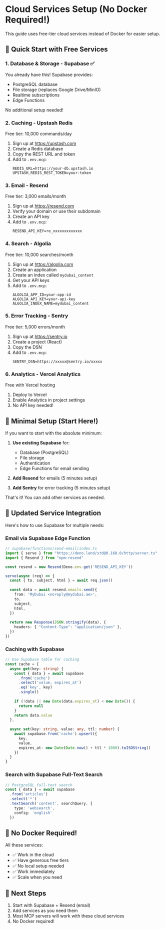 # Cloud Services Setup (No Docker Required!)

This guide uses free-tier cloud services instead of Docker for easier setup.

## 🚀 Quick Start with Free Services

### 1. **Database & Storage - Supabase** ✅
You already have this! Supabase provides:
- PostgreSQL database
- File storage (replaces Google Drive/MinIO)
- Realtime subscriptions
- Edge Functions

No additional setup needed!

### 2. **Caching - Upstash Redis** 
Free tier: 10,000 commands/day

1. Sign up at https://upstash.com
2. Create a Redis database
3. Copy the REST URL and token
4. Add to `.env.mcp`:
   ```
   REDIS_URL=https://your-db.upstash.io
   UPSTASH_REDIS_REST_TOKEN=your-token
   ```

### 3. **Email - Resend**
Free tier: 3,000 emails/month

1. Sign up at https://resend.com
2. Verify your domain or use their subdomain
3. Create an API key
4. Add to `.env.mcp`:
   ```
   RESEND_API_KEY=re_xxxxxxxxxxxxx
   ```

### 4. **Search - Algolia**
Free tier: 10,000 searches/month

1. Sign up at https://algolia.com
2. Create an application
3. Create an index called `mydubai_content`
4. Get your API keys
5. Add to `.env.mcp`:
   ```
   ALGOLIA_APP_ID=your-app-id
   ALGOLIA_API_KEY=your-api-key
   ALGOLIA_INDEX_NAME=mydubai_content
   ```

### 5. **Error Tracking - Sentry**
Free tier: 5,000 errors/month

1. Sign up at https://sentry.io
2. Create a project (React)
3. Copy the DSN
4. Add to `.env.mcp`:
   ```
   SENTRY_DSN=https://xxxxx@sentry.io/xxxxx
   ```

### 6. **Analytics - Vercel Analytics**
Free with Vercel hosting

1. Deploy to Vercel
2. Enable Analytics in project settings
3. No API key needed!

## 🎯 Minimal Setup (Start Here!)

If you want to start with the absolute minimum:

1. **Use existing Supabase** for:
   - Database (PostgreSQL)
   - File storage
   - Authentication
   - Edge Functions for email sending

2. **Add Resend** for emails (5 minutes setup)

3. **Add Sentry** for error tracking (5 minutes setup)

That's it! You can add other services as needed.

## 📝 Updated Service Integration

Here's how to use Supabase for multiple needs:

### Email via Supabase Edge Function
```typescript
// supabase/functions/send-email/index.ts
import { serve } from "https://deno.land/std@0.168.0/http/server.ts"
import { Resend } from "npm:resend"

const resend = new Resend(Deno.env.get('RESEND_API_KEY'))

serve(async (req) => {
  const { to, subject, html } = await req.json()
  
  const data = await resend.emails.send({
    from: 'MyDubai <noreply@mydubai.ae>',
    to,
    subject,
    html,
  })
  
  return new Response(JSON.stringify(data), {
    headers: { "Content-Type": "application/json" },
  })
})
```

### Caching with Supabase
```typescript
// Use Supabase table for caching
const cache = {
  async get(key: string) {
    const { data } = await supabase
      .from('cache')
      .select('value, expires_at')
      .eq('key', key)
      .single()
    
    if (!data || new Date(data.expires_at) < new Date()) {
      return null
    }
    return data.value
  },
  
  async set(key: string, value: any, ttl: number) {
    await supabase.from('cache').upsert({
      key,
      value,
      expires_at: new Date(Date.now() + ttl * 1000).toISOString()
    })
  }
}
```

### Search with Supabase Full-Text Search
```typescript
// PostgreSQL full-text search
const { data } = await supabase
  .from('articles')
  .select('*')
  .textSearch('content', searchQuery, {
    type: 'websearch',
    config: 'english'
  })
```

## 🔧 No Docker Required!

All these services:
- ✅ Work in the cloud
- ✅ Have generous free tiers
- ✅ No local setup needed
- ✅ Work immediately
- ✅ Scale when you need

## 🚀 Next Steps

1. Start with Supabase + Resend (email)
2. Add services as you need them
3. Most MCP servers will work with these cloud services
4. No Docker required!